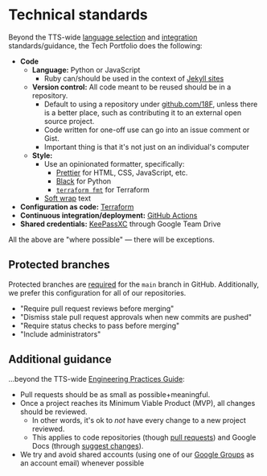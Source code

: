 # Technical standards

Beyond the TTS-wide [language selection](https://engineering.18f.gov/language-selection/) and [integration](https://engineering.18f.gov/integrations/) standards/guidance, the Tech Portfolio does the following:

- **Code**
  - **Language:** Python or JavaScript
    - Ruby can/should be used in the context of [Jekyll sites](https://engineering.18f.gov/language-selection/#frequently-used-frameworks)
  - **Version control:** All code meant to be reused should be in a repository.
    - Default to using a repository under [github.com/18F](https://github.com/18F), unless there is a better place, such as contributing it to an external open source project.
    - Code written for one-off use can go into an issue comment or Gist.
    - Important thing is that it's not just on an individual's computer
  - **Style:**
    - Use an opinionated formatter, specifically:
      - [Prettier](https://prettier.io/) for HTML, CSS, JavaScript, etc.
      - [Black](https://black.readthedocs.io/en/stable/) for Python
      - [`terraform fmt`](https://www.terraform.io/docs/commands/fmt.html) for Terraform
    - [Soft wrap](https://stackoverflow.com/questions/319925/difference-between-hard-wrap-and-soft-wrap) text
- **Configuration as code:** [Terraform](https://www.terraform.io/)
- **Continuous integration/deployment:** [GitHub Actions](https://docs.github.com/en/free-pro-team@latest/actions)
- **Shared credentials:** [KeePassXC](https://handbook.tts.gsa.gov/password-requirements/#1-use-a-password-manager) through Google Team Drive

All the above are "where possible" — there will be exceptions.

## Protected branches

Protected branches are [required](https://engineering.18f.gov/project-setup/#branch-protection-requirement) for the `main` branch in GitHub. Additionally, we prefer this configuration for all of our repositories.

- "Require pull request reviews before merging"
- "Dismiss stale pull request approvals when new commits are pushed"
- "Require status checks to pass before merging"
- "Include administrators"

## Additional guidance

…beyond the TTS-wide [Engineering Practices Guide](https://engineering.18f.gov/):

- Pull requests should be as small as possible+meaningful.
- Once a project reaches its Minimum Viable Product (MVP), all changes should be reviewed.
  - In other words, it's ok to _not_ have every change to a new project reviewed.
  - This applies to code repositories (though [pull requests](https://guides.github.com/introduction/flow/)) and Google Docs (through [suggest changes](https://support.google.com/docs/answer/6033474)).
- We try and avoid shared accounts (using one of our [Google Groups](ops_rotation.md#google-groups) as an account email) whenever possible
